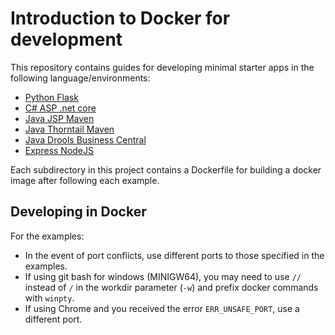 # Introduction to Docker for development
This repository contains guides for developing minimal starter apps in the following language/environments:
- [Python Flask](flask)
- [C# ASP .net core](dotnetcore)
- [Java JSP Maven](maven)
- [Java Thorntail Maven](thorntail)
- [Java Drools Business Central](drools)
- [Express NodeJS](node)

Each subdirectory in this project contains a Dockerfile for building a docker image after following each example.

## Developing in Docker
For the examples:
- In the event of port conflicts, use different ports to those specified in the examples.
- If using git bash for windows (MINIGW64), you may need to use ```//``` instead of ```/``` in the workdir parameter (```-w```) and prefix docker commands with ```winpty```.
- If using Chrome and you received the error ```ERR_UNSAFE_PORT```, use a different port.
